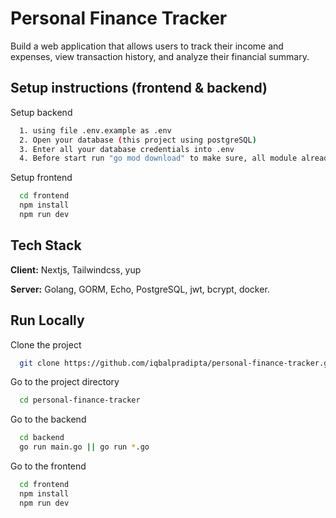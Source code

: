 
# Personal Finance Tracker

Build a web application that allows users to track their income and expenses, view transaction history, and analyze their financial summary.



## Setup instructions (frontend & backend)

Setup backend

```bash
  1. using file .env.example as .env
  2. Open your database (this project using postgreSQL)
  3. Enter all your database credentials into .env
  4. Before start run "go mod download" to make sure, all module already install.
```

Setup frontend

```bash
  cd frontend
  npm install
  npm run dev
```
    
## Tech Stack

**Client:** Nextjs, Tailwindcss, yup

**Server:** Golang, GORM, Echo, PostgreSQL, jwt, bcrypt, docker.


## Run Locally

Clone the project

```bash
  git clone https://github.com/iqbalpradipta/personal-finance-tracker.git
```

Go to the project directory

```bash
  cd personal-finance-tracker
```

Go to the backend

```bash
  cd backend
  go run main.go || go run *.go
```

Go to the frontend

```bash
  cd frontend
  npm install
  npm run dev
```
